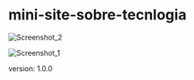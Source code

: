 # mini-site-sobre-tecnlogia

![Screenshot_2](https://user-images.githubusercontent.com/75184968/132148088-5f66c228-b0e5-4ff2-82af-0826faccb264.png)

![Screenshot_1](https://user-images.githubusercontent.com/75184968/132148091-08f8ab98-e0c6-42fd-a584-5ef07eb3d54f.png)

version: 1.0.0
